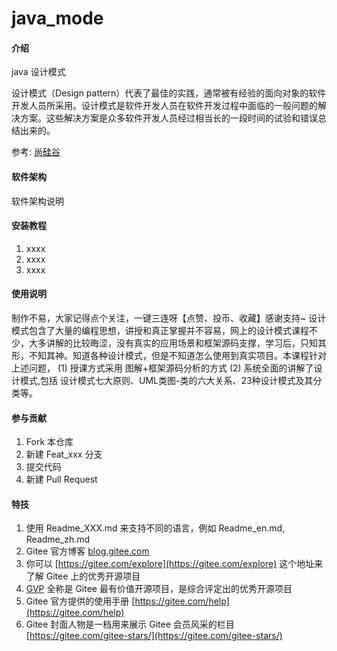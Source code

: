 # java_mode

#### 介绍
java 设计模式

设计模式（Design pattern）代表了最佳的实践，通常被有经验的面向对象的软件开发人员所采用。设计模式是软件开发人员在软件开发过程中面临的一般问题的解决方案。这些解决方案是众多软件开发人员经过相当长的一段时间的试验和错误总结出来的。

参考: [尚硅谷](https://www.bilibili.com/video/BV1G4411c7N4)

#### 软件架构
软件架构说明


#### 安装教程

1.  xxxx
2.  xxxx
3.  xxxx

#### 使用说明

制作不易，大家记得点个关注，一键三连呀【点赞、投币、收藏】感谢支持~
设计模式包含了大量的编程思想，讲授和真正掌握并不容易，网上的设计模式课程不少，大多讲解的比较晦涩，没有真实的应用场景和框架源码支撑，学习后，只知其形，不知其神。知道各种设计模式，但是不知道怎么使用到真实项目。本课程针对上述问题， (1) 授课方式采用 图解+框架源码分析的方式 (2) 系统全面的讲解了设计模式,包括 设计模式七大原则、UML类图-类的六大关系、23种设计模式及其分类等。

#### 参与贡献

1.  Fork 本仓库
2.  新建 Feat_xxx 分支
3.  提交代码
4.  新建 Pull Request


#### 特技

1.  使用 Readme\_XXX.md 来支持不同的语言，例如 Readme\_en.md, Readme\_zh.md
2.  Gitee 官方博客 [blog.gitee.com](https://blog.gitee.com)
3.  你可以 [https://gitee.com/explore](https://gitee.com/explore) 这个地址来了解 Gitee 上的优秀开源项目
4.  [GVP](https://gitee.com/gvp) 全称是 Gitee 最有价值开源项目，是综合评定出的优秀开源项目
5.  Gitee 官方提供的使用手册 [https://gitee.com/help](https://gitee.com/help)
6.  Gitee 封面人物是一档用来展示 Gitee 会员风采的栏目 [https://gitee.com/gitee-stars/](https://gitee.com/gitee-stars/)
